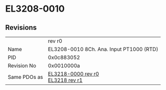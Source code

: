 # EL3208-0010

## Revisions
<table>
<tr>
<td></td>
<td>rev r0</td>
</tr>
<tr>
<td>Name</td>
<td>EL3208-0010 8Ch. Ana. Input PT1000 (RTD)</td>
</tr>
<tr>
<td>PID</td>
<td>0x0c883052</td>
</tr>
<tr>
<td>Revision No</td>
<td>0x0010000a</td>
</tr>
<tr>
<td>Same PDOs as</td>
<td><a href="EL3218-0000.md">EL3218-0000 rev r0</a><br/><a href="EL3218.md">EL3218 rev r1</a></td>
</tr>
</table>
